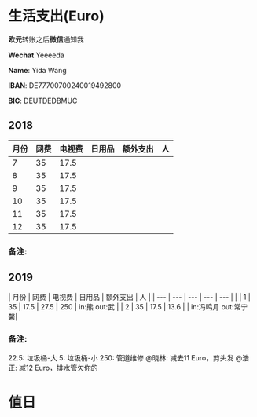 # 生活支出(Euro)

**欧元**转账之后**微信**通知我

**Wechat** Yeeeeda 

**Name**: Yida Wang

**IBAN**: DE77700700240019492800

**BIC**: DEUTDEDBMUC

## 2018

| 月份 | 网费 | 电视费 | 日用品 | 额外支出 | 人 |
| --- | --- | --- | --- | --- | --- |
| 7 | 35 | 17.5 |  |  | |
| 8 | 35 | 17.5 |  |  | |
| 9 | 35 | 17.5 |  |  | |
| 10 | 35 | 17.5 |  |  | |
| 11 | 35 | 17.5 |  |  | |
| 12 | 35 | 17.5 |  |  | |

### 备注:

## 2019

| 月份 | 网费 | 电视费 | 日用品 | 额外支出 | 人 |
| --- | --- | --- | --- | --- | |
| 1 | 35 | 17.5 | 27.5 | 250 | in:熊 out:武 |
| 2 | 35 | 17.5 | 13.6 |  | in:冯鸣月 out:常宁馨|

### 备注:
22.5: 垃圾桶-大
5: 垃圾桶-小
250: 管道维修
@晓林: 减去11 Euro，剪头发
@浩正: 减12 Euro，排水管欠你的

# 值日

